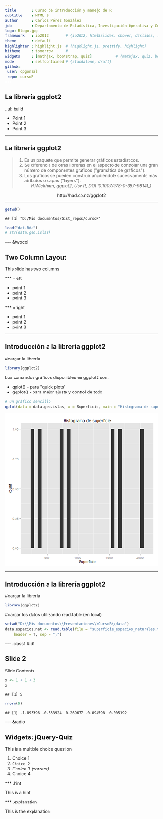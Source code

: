 ```yaml
---
title       : Curso de introducción y manejo de R 
subtitle    : HTML 5
author      : Carlos Pérez González
job         : Departamento de Estadística, Investigación Operativa y Computación (ULL) - Fundación Universidad Empresa (FEULL)
logo: Rlogo.jpg
framework   : io2012        # {io2012, html5slides, shower, dzslides, ...}
theme       : default
highlighter : highlight.js  # {highlight.js, prettify, highlight}
hitheme     : tomorrow      # 
widgets     : [mathjax, bootstrap, quiz]           # {mathjax, quiz, bootstrap}
mode        : selfcontained # {standalone, draft}
github:
 user: cpgonzal
 repo: cursoR
---
```


## La librería ggplot2

..ul: build

* Point 1
* Point 2
* Point 3

---

## La librería ggplot2

> 1. Es un paquete que permite generar gráficos estadísticos.
> 2. Se diferencia de otras librerías en el aspecto de controlar una gran número de componentes gráficos ("gramática de gráficos").
> 3. Los gráficos se pueden construir añadiéndole sucesivamente más atributos o capas ("layers").  <center>
<cite>*H.Wickham, ggplot2, Use R, DOI 10.1007/978-0-387-98141_1*</cite></center>
<center>http://had.co.nz/ggplot2</center>

---


```r
getwd()
```

```
## [1] "D:/Mis documentos/Gist_repos/cursoR"
```

```r
load("dat.Rda")
# str(data.geo.islas)
```


--- &twocol

## Two Column Layout   
This slide has two columns
    
*** =left

- point 1
- point 2
- point 3

*** =right

- point 1
- point 2
- point 3

---

## Introducción a la librería ggplot2

#cargar la librería 

```r
library(ggplot2)
```


Los comandos gráficos disponibles en ggplot2 son:
* qplot() - para "quick plots" 
* ggplot() - para mejor ajuste y control de todo


```r
# un gráfico sencillo
qplot(data = data.geo.islas, x = Superficie, main = "Histograma de superficie")
```

![plot of chunk plot01](figure/plot01.png) 


---

## Introducción a la librería ggplot2

#cargar la librería 

```r
library(ggplot2)
```


#cargar los datos utilizando read.table (en local)

```r
setwd("D:\\Mis documentos\\Presentaciones\\CursoR\\data")
data.espacios.nat <- read.table(file = "superficie_espacios_naturales.txt", 
    header = T, sep = ";")
```


--- .class1 #id1

## Slide 2

Slide Contents


```r
x <- 1 + 1 + 3
x
```

```
## [1] 5
```

```r
rnorm(5)
```

```
## [1] -1.893396 -0.633924  0.269677 -0.094598  0.005192
```



--- &radio

## Widgets: jQuery-Quiz ##

This is a multiple choice question

1. Choice 1
2. `Choice 2`
3. _Choice 3 (correct)_
4. Choice 4

*** .hint

This is a hint

*** .explanation

This is the explanation




